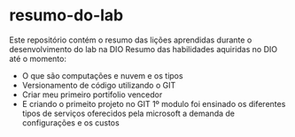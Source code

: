 # resumo-do-lab
Este repositório contém o resumo das lições aprendidas durante o desenvolvimento do lab na DIO
Resumo das habilidades aquiridas no DIO até o momento:
 - O que são computações e nuvem e os tipos
 - Versionamento de código utilizando o GIT
 - Criar meu primeiro portifolio vencedor
 - E criando o primeito projeto no GIT
1º modulo foi ensinado os diferentes tipos de serviços oferecidos pela microsoft a demanda de configurações e os custos
